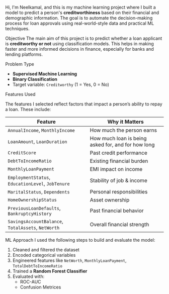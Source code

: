 Hi, I'm Neelkamal, and this is my machine learning project where I built a model to predict
a person's **creditworthiness** based on their financial and demographic information. 
The goal is to automate the decision-making process for loan approvals using real-world-style data and practical ML techniques.


Objective
The main aim of this project is to predict whether a loan applicant is **creditworthy or not** using classification models.
This helps in making faster and more informed decisions in finance, especially for banks and lending platforms.


Problem Type

- **Supervised Machine Learning**
- **Binary Classification**
- Target variable: `Creditworthy` (1 = Yes, 0 = No)


Features Used

The features I selected reflect factors that impact a person’s ability to repay a loan. These include:

| Feature                         | Why it Matters                                     |
|---------------------------------|----------------------------------------------------| 
| `AnnualIncome`, `MonthlyIncome` | How much the person earns                          |
| `LoanAmount`, `LoanDuration`    | How much loan is being asked for, and for how long |
| `CreditScore`                   | Past credit performance                            |
| `DebtToIncomeRatio`             | Existing financial burden                          |
| `MonthlyLoanPayment`            | EMI impact on income                               |
| `EmploymentStatus`, `EducationLevel`, `JobTenure` | Stability of job & income        |
| `MaritalStatus`, `Dependents`   | Personal responsibilities                          |
| `HomeOwnershipStatus`           | Asset ownership                                    |
| `PreviousLoanDefaults`, `BankruptcyHistory` | Past financial behavior                |
| `SavingsAccountBalance`, `TotalAssets`, `NetWorth` | Overall financial strength      |


ML Approach
I used the following steps to build and evaluate the model:

1. Cleaned and filtered the dataset
2. Encoded categorical variables
3. Engineered features like `NetWorth`, `MonthlyLoanPayment`, `TotalDebtToIncomeRatio`
4. Trained a **Random Forest Classifier**
5. Evaluated with:
   - ROC-AUC
   - Confusion Metrices






